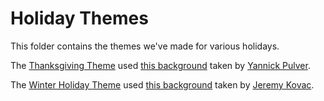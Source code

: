 # Holiday Themes

This folder contains the themes we've made for various holidays.

The [Thanksgiving Theme](https://twitter.com/warpdotdev/status/1463663176680157190?s=20) used [this background](https://unsplash.com/photos/ZwPuquZBnyM) taken by [
Yannick Pulver](https://unsplash.com/@yanu).

The [Winter Holiday Theme]() used [this background](https://unsplash.com/photos/TD8CbG9-sMk) taken by [Jeremy Kovac](https://unsplash.com/@jkovac).
